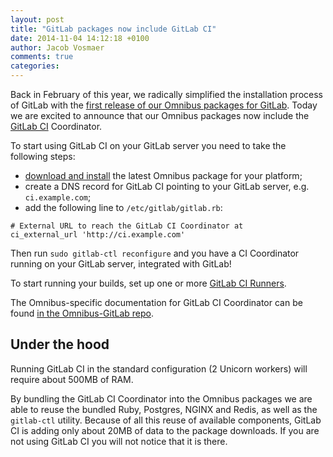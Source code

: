 ```yaml
---
layout: post
title: "GitLab packages now include GitLab CI"
date: 2014-11-04 14:12:18 +0100
author: Jacob Vosmaer
comments: true
categories: 
---
```


Back in February of this year, we radically simplified the installation process
of GitLab with the [first release of our Omnibus
packages for GitLab](/2014/02/14/gitlab-is-now-simple-to-install/). Today we are excited
to announce that our Omnibus packages now include the [GitLab CI](/gitlab-ci/)
Coordinator.

To start using GitLab CI on your GitLab server you need to take the following steps:

- [download and install](/downloads/) the latest Omnibus package for your platform;
- create a DNS record for GitLab CI pointing to your GitLab server, e.g. `ci.example.com`;
- add the following line to `/etc/gitlab/gitlab.rb`:

```
# External URL to reach the GitLab CI Coordinator at
ci_external_url 'http://ci.example.com'
```

Then run `sudo gitlab-ctl reconfigure` and you have a CI Coordinator running on
your GitLab server, integrated with GitLab!

<!-- more -->

To start running your builds, set up one or more [GitLab CI
Runners](https://gitlab.com/gitlab-org/gitlab-ci-runner/blob/master/README.md).

The Omnibus-specific documentation for GitLab CI Coordinator can be found [in
the Omnibus-GitLab
repo](https://gitlab.com/gitlab-org/omnibus-gitlab/tree/master/doc/gitlab-ci).

## Under the hood

Running GitLab CI in the standard configuration (2 Unicorn workers) will
require about 500MB of RAM.

By bundling the GitLab CI Coordinator into the Omnibus packages we are able to
reuse the bundled Ruby, Postgres, NGINX and Redis, as well as the `gitlab-ctl`
utility. Because of all this reuse of available components, GitLab CI is adding
only about 20MB of data to the package downloads. If you are not using GitLab
CI you will not notice that it is there.
